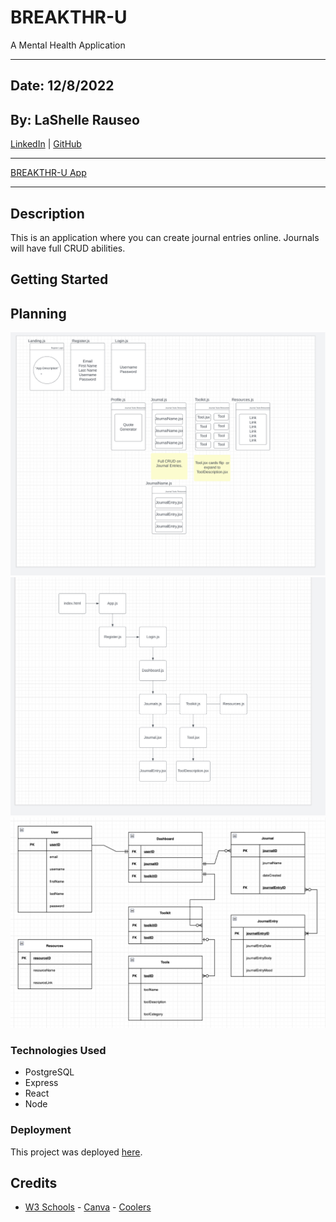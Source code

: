# BREAKTHR-U

A Mental Health Application

---

## Date: 12/8/2022

## By: LaShelle Rauseo

[LinkedIn](https://www.linkedin.com/in/lashelle-rauseo/) | [GitHub](https://github.com/lnicole3)

---

[BREAKTHR-U App](https://bootcamp-buddy-app.herokuapp.com/)

---

## Description

This is an application where you can create journal entries online. Journals will have full CRUD abilities.

## Getting Started

## Planning

![Wireframe](/images/break_wireframe.png)
![Component Hierarchy Diagram](/images/break_chd.png)
![Entity Relationship Diagram](/images/break_erd.png)

### Technologies Used

- PostgreSQL
- Express
- React
- Node

### Deployment

This project was deployed [here]().

## Credits

- [W3 Schools](https://www.w3schools.com/) - [Canva](https://www.canva.com/) - [Coolers](https://coolors.co/)
